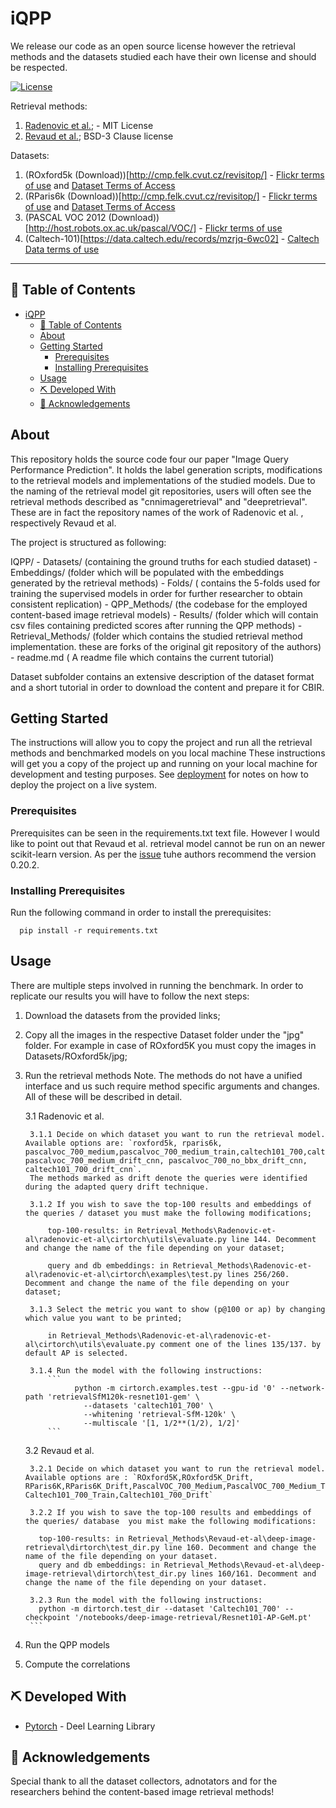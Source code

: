 # iQPP

We release our code as an open source license however the retrieval methods and the datasets studied each have their own license and should be respected.

[![License](https://img.shields.io/badge/license-MIT-blue.svg)](/LICENSE)

Retrieval methods:
1. [Radenovic et al.](https://github.com/filipradenovic/cnnimageretrieval-pytorch); - MIT License
2. [Revaud et al.](https://github.com/naver/deep-image-retrieval); BSD-3 Clause license

Datasets:
1. (ROxford5k (Download))[http://cmp.felk.cvut.cz/revisitop/] - [Flickr terms of use](https://www.flickr.com/help/terms) and [Dataset Terms of Access](https://www.robots.ox.ac.uk/~vgg/terms/dataset-group-2-access.html)
2. (RParis6k (Download))[http://cmp.felk.cvut.cz/revisitop/] - [Flickr terms of use](https://www.flickr.com/help/terms) and [Dataset Terms of Access](https://www.robots.ox.ac.uk/~vgg/terms/dataset-group-2-access.html)
3. (PASCAL VOC 2012 (Download))[http://host.robots.ox.ac.uk/pascal/VOC/] - [Flickr terms of use](https://www.flickr.com/help/terms)
4. (Caltech-101)[https://data.caltech.edu/records/mzrjq-6wc02] - [Caltech Data terms of use](https://library.caltech.edu/search/caltechdata#terms)

---

## 📝 Table of Contents

- [iQPP](#iqpp)
  - [📝 Table of Contents](#-table-of-contents)
  - [About ](#about-)
  - [Getting Started ](#getting-started-)
    - [Prerequisites](#prerequisites)
    - [Installing Prerequisites](#installing-prerequisites)
  - [Usage ](#usage-)
  - [⛏️ Developed With ](#️-developed-with-)
  - [🎉 Acknowledgements ](#-acknowledgements-)

## About <a name = "about"></a>

This repository holds the source code four our paper "Image Query Performance Prediction". It holds the label generation scripts, modifications to the retrieval models and implementations of the studied models.
Due to the naming of the retrieval model git repositories, users will often see the retrieval methods described as "cnnimageretrieval" and "deepretrieval". These are in fact the repository names of the work of Radenovic et al. , respectively Revaud et al.

The project is structured as following:

IQPP/
    - Datasets/ (containing the ground truths for each studied dataset)
    - Embeddings/ (folder which will be populated with the embeddings generated by the retrieval methods)
    - Folds/ ( contains the 5-folds used for training the supervised models in order for further researcher to obtain consistent replication)
    - QPP_Methods/ (the codebase for the employed content-based image retrieval models)
    - Results/ (folder which will contain csv files containing predicted scores after running the QPP methods)
    - Retrieval_Methods/ (folder which contains the studied retrieval method implementation. these are forks of the original git repository of the authors)
    - readme.md ( A readme file which contains the current tutorial)

Dataset subfolder contains an extensive description of the dataset format and a short tutorial in order to download the content and prepare it for CBIR.

## Getting Started <a name = "getting_started"></a>

The instructions will allow you to copy the project and run all the retrieval methods and benchmarked models on you local machine
These instructions will get you a copy of the project up and running on your local machine for development and testing purposes. See [deployment](#deployment) for notes on how to deploy the project on a live system.

### Prerequisites


Prerequisites can be seen in the requirements.txt text file.
However I would like to point out that Revaud et al. retrieval model cannot be run on an newer scikit-learn version. As per the [issue](https://github.com/naver/deep-image-retrieval/issues/27) tuhe authors recommend the version 0.20.2.

### Installing Prerequisites


Run the following command in order to install the prerequisites:

```
  pip install -r requirements.txt
```

## Usage <a name="usage"></a>

There are multiple steps involved in running the benchmark. In order to replicate our results you will have to follow the next steps:
1. Download the datasets from the provided links;
2. Copy all the images in the respective Dataset folder under the "jpg" folder. For example in case of ROxford5K you must copy the images in Datasets/ROxford5k/jpg;
3. Run the retrieval methods
    Note. The methods do not have a unified interface and us such require method specific arguments and changes. All of these will be described in detail.
    
    3.1 Radenovic et al.

        3.1.1 Decide on which dataset you want to run the retrieval model. Available options are: `roxford5k, rparis6k, pascalvoc_700_medium,pascalvoc_700_medium_train,caltech101_700,caltech101_700_train, pascalvoc_700_medium_drift_cnn, pascalvoc_700_no_bbx_drift_cnn, caltech101_700_drift_cnn`.
        The methods marked as drift denote the queries were identified during the adapted query drift technique.
      
        3.1.2 If you wish to save the top-100 results and embeddings of the queries / dataset you must make the following modifications;

            top-100-results: in Retrieval_Methods\Radenovic-et-al\radenovic-et-al\cirtorch\utils\evaluate.py line 144. Decomment and change the name of the file depending on your dataset;
          
            query and db embeddings: in Retrieval_Methods\Radenovic-et-al\radenovic-et-al\cirtorch\examples\test.py lines 256/260. Decomment and change the name of the file depending on your dataset;
          
        3.1.3 Select the metric you want to show (p@100 or ap) by changing which value you want to be printed;

            in Retrieval_Methods\Radenovic-et-al\radenovic-et-al\cirtorch\utils\evaluate.py comment one of the lines 135/137. by default AP is selected.
          
        3.1.4 Run the model with the following instructions:  
            ```
                  python -m cirtorch.examples.test --gpu-id '0' --network-path 'retrievalSfM120k-resnet101-gem' \
                    --datasets 'caltech101_700' \
                    --whitening 'retrieval-SfM-120k' \
                    --multiscale '[1, 1/2**(1/2), 1/2]'
            ```
    3.2 Revaud et al.

        3.2.1 Decide on which dataset you want to run the retrieval model. Available options are : `ROxford5K,ROxford5K_Drift, RParis6K,RParis6K_Drift,PascalVOC_700_Medium,PascalVOC_700_Medium_Train,PascalVOC_700_Medium_Drift,Caltech101_700, Caltech101_700_Train,Caltech101_700_Drift`

        3.2.2 If you wish to save the top-100 results and embeddings of the queries/ database  you mist make the following modifications:

          top-100-results: in Retrieval_Methods\Revaud-et-al\deep-image-retrieval\dirtorch\test_dir.py line 160. Decomment and change the name of the file depending on your dataset.
          query and db embeddings: in Retrieval_Methods\Revaud-et-al\deep-image-retrieval\dirtorch\test_dir.py lines 160/161. Decomment and change the name of the file depending on your dataset.

        3.2.3 Run the model with the following instructions:
          python -m dirtorch.test_dir --dataset 'Caltech101_700' --checkpoint '/notebooks/deep-image-retrieval/Resnet101-AP-GeM.pt'
        ```
4. Run the QPP models 

5. Compute the correlations

## ⛏️ Developed With <a name = "developed_using"></a>
- [Pytorch](https://pytorch.org/) - Deel Learning Library

## 🎉 Acknowledgements <a name = "acknowledgement"></a>

Special thank to all the dataset collectors, adnotators and for the researchers behind the content-based image retrieval methods!
